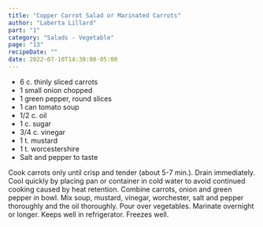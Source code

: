 ```yaml
---
title: "Copper Carrot Salad or Marinated Carrots"
author: "Laberta Lillard"
part: "1"
category: "Salads - Vegetable"
page: "13"
recipeDate: ""
date: 2022-07-10T14:30:08-05:00 
---
```


- 6 c. thinly sliced carrots
- 1 small onion chopped
- 1 green pepper, round slices
- 1 can tomato soup
- 1/2 c. oil
- 1 c. sugar
- 3/4 c. vinegar
- 1 t. mustard
- 1 t. worcestershire 
- Salt and pepper to taste
  
Cook carrots only until crisp and tender (about 5-7 min.).
Drain immediately. 
Cool quickly by placing pan or container in cold water to avoid continued cooking caused by heat retention.
Combine carrots, onion and green pepper in bowl.
Mix soup, mustard, vinegar, worchester, salt and pepper thoroughly and the oil thoroughly.
Pour over vegetables. Marinate overnight or longer.
Keeps well in refrigerator. Freezes well.
